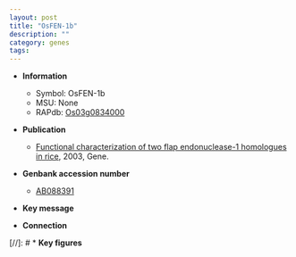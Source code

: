 ```yaml
---
layout: post
title: "OsFEN-1b"
description: ""
category: genes
tags: 
---
```


* **Information**  
    + Symbol: OsFEN-1b  
    + MSU: None  
    + RAPdb: [Os03g0834000](http://rapdb.dna.affrc.go.jp/viewer/gbrowse_details/irgsp1?name=Os03g0834000)  

* **Publication**  
    + [Functional characterization of two flap endonuclease-1 homologues in rice](http://www.ncbi.nlm.nih.gov/pubmed?term=Functional+characterization+of+two+flap+endonuclease-1+homologues+in+rice%5BTitle%5D), 2003, Gene.

* **Genbank accession number**  
    + [AB088391](http://www.ncbi.nlm.nih.gov/nuccore/AB088391)

* **Key message**  

* **Connection**  

[//]: # * **Key figures**  


